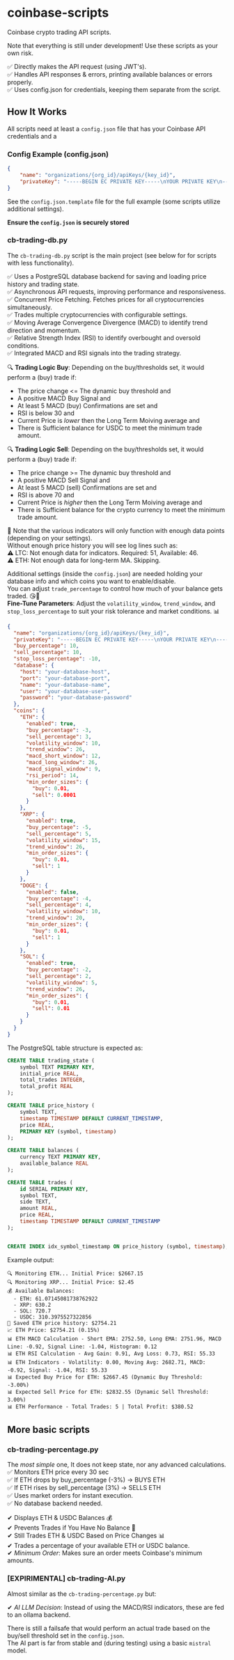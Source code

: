 # coinbase-scripts
Coinbase crypto trading API scripts.

Note that everything is still under development! Use these scripts as your own risk.

✅ Directly makes the API request (using JWT's).\
✅ Handles API responses & errors, printing available balances or errors properly.\
✅ Uses config.json for credentials, keeping them separate from the script.

## How It Works

All scripts need at least a `config.json` file that has your Coinbase API credentials and a 

### Config Example (config.json)
```json
{
    "name": "organizations/{org_id}/apiKeys/{key_id}",
    "privateKey": "-----BEGIN EC PRIVATE KEY-----\nYOUR PRIVATE KEY\n-----END EC PRIVATE KEY-----\n"
}
```

See the `config.json.template` file for the full example (some scripts utilize additional settings).

**Ensure the `config.json` is securely stored**

### cb-trading-db.py
The `cb-trading-db.py` script is the main project (see below for for scripts with less functionality).

✅ Uses a PostgreSQL database backend for saving and loading price history and trading state.\
✅ Asynchronous API requests, improving performance and responsiveness.\
✅ Concurrent Price Fetching. Fetches prices for all cryptocurrencies simultaneously.\
✅ Trades multiple cryptocurrencies with configurable settings.\
✅ Moving Average Convergence Divergence (MACD) to identify trend direction and momentum.\
✅ Relative Strength Index (RSI) to identify overbought and oversold conditions.\
✅ Integrated MACD and RSI signals into the trading strategy.

🔍 **Trading Logic Buy**: Depending on the buy/thresholds set, it would perform a (buy) trade if:
- The price change <= The dynamic buy threshold and
- A positive MACD Buy Signal and
- At least 5 MACD (buy) Confirmations are set and
- RSI is below 30 and
- Current Price is *lower* then the Long Term Moiving average and
- There is Sufficient balance for USDC to meet the minimum trade amount.

🔍 **Trading Logic Sell**: Depending on the buy/thresholds set, it would perform a (buy) trade if:
- The price change >= The dynamic buy threshold and
- A positive MACD Sell Signal and
- At least 5 MACD (sell) Confirmations are set and
- RSI is above 70 and
- Current Price is *higher* then the Long Term Moiving average and
- There is Sufficient balance for the crypto currency to meet the minimum trade amount.

🚨 Note that the various indicators will only function with enough data points (depending on your settings).\
Without enough price history you will see log lines such as:\
⚠️ LTC: Not enough data for indicators. Required: 51, Available: 46.\
⚠️ ETH: Not enough data for long-term MA. Skipping.

Additional settings (inside the `config.json`) are needed holding your database info and which coins you want to enable/disable.\
You can adjust `trade_percentage` to control how much of your balance gets traded. 😘💸\
**Fine-Tune Parameters**: Adjust the `volatility_window`, `trend_window`, and `stop_loss_percentage` to suit your risk tolerance and market conditions. 📊

```json
{
  "name": "organizations/{org_id}/apiKeys/{key_id}",
  "privateKey": "-----BEGIN EC PRIVATE KEY-----\nYOUR PRIVATE KEY\n-----END EC PRIVATE KEY-----\n",
  "buy_percentage": 10,
  "sell_percentage": 10,
  "stop_loss_percentage": -10,
  "database": {
    "host": "your-database-host",
    "port": "your-database-port",
    "name": "your-database-name",
    "user": "your-database-user",
    "password": "your-database-password"
  },
  "coins": {
    "ETH": {
      "enabled": true,
      "buy_percentage": -3,
      "sell_percentage": 3,
      "volatility_window": 10,
      "trend_window": 26,
      "macd_short_window": 12,
      "macd_long_window": 26,
      "macd_signal_window": 9,
      "rsi_period": 14,
      "min_order_sizes": {
        "buy": 0.01,
        "sell": 0.0001
      }
    },
    "XRP": {
      "enabled": true,
      "buy_percentage": -5,
      "sell_percentage": 5,
      "volatility_window": 15,
      "trend_window": 26,
      "min_order_sizes": {
        "buy": 0.01,
        "sell": 1
      }
    },
    "DOGE": {
      "enabled": false,
      "buy_percentage": -4,
      "sell_percentage": 4,
      "volatility_window": 10,
      "trend_window": 20,
      "min_order_sizes": {
        "buy": 0.01,
        "sell": 1
      }
    },
    "SOL": {
      "enabled": true,
      "buy_percentage": -2,
      "sell_percentage": 2,
      "volatility_window": 5,
      "trend_window": 26,
      "min_order_sizes": {
        "buy": 0.01,
        "sell": 0.01
      }
    }
  }
}
```

The PostgreSQL table structure is expected as:
```sql
CREATE TABLE trading_state (
    symbol TEXT PRIMARY KEY,
    initial_price REAL,
    total_trades INTEGER,
    total_profit REAL
);

CREATE TABLE price_history (
    symbol TEXT,
    timestamp TIMESTAMP DEFAULT CURRENT_TIMESTAMP,
    price REAL,
    PRIMARY KEY (symbol, timestamp)
);

CREATE TABLE balances (
    currency TEXT PRIMARY KEY,
    available_balance REAL
);

CREATE TABLE trades (
    id SERIAL PRIMARY KEY,
    symbol TEXT,
    side TEXT,
    amount REAL,
    price REAL,
    timestamp TIMESTAMP DEFAULT CURRENT_TIMESTAMP
);


CREATE INDEX idx_symbol_timestamp ON price_history (symbol, timestamp);
```
Example output:

```
🔍 Monitoring ETH... Initial Price: $2667.15
🔍 Monitoring XRP... Initial Price: $2.45
💰 Available Balances:
  - ETH: 61.07145081738762922
  - XRP: 630.2
  - SOL: 720.7
  - USDC: 310.3975527322856
💾 Saved ETH price history: $2754.21
📈 ETH Price: $2754.21 (0.15%)
📊 ETH MACD Calculation - Short EMA: 2752.50, Long EMA: 2751.96, MACD Line: -0.92, Signal Line: -1.04, Histogram: 0.12
📊 ETH RSI Calculation - Avg Gain: 0.91, Avg Loss: 0.73, RSI: 55.33
📊 ETH Indicators - Volatility: 0.00, Moving Avg: 2682.71, MACD: -0.92, Signal: -1.04, RSI: 55.33
📊 Expected Buy Price for ETH: $2667.45 (Dynamic Buy Threshold: -3.00%)
📊 Expected Sell Price for ETH: $2832.55 (Dynamic Sell Threshold: 3.00%)
📊 ETH Performance - Total Trades: 5 | Total Profit: $380.52
```

## More basic scripts

### cb-trading-percentage.py
The *most simple* one, It does not keep state, nor any advanced calculations.\
✅ Monitors ETH price every 30 sec\
✅ If ETH drops by buy_percentage (-3%) → BUYS ETH\
✅ If ETH rises by sell_percentage (3%) → SELLS ETH\
✅ Uses market orders for instant execution.\
✅ No database backend needed.

✔ Displays ETH & USDC Balances 💰\
✔ Prevents Trades if You Have No Balance 🚫\
✔ Still Trades ETH & USDC Based on Price Changes 📊\
✔ Trades a percentage of your available ETH or USDC balance.\
✔ *Minimum Order*: Makes sure an order meets Coinbase's minimum amounts.

### [EXPIRIMENTAL] cb-trading-AI.py
Almost similar as the `cb-trading-percentage.py` but:

✔ *AI LLM Decision*: Instead of using the MACD/RSI indicators, these are fed to an ollama backend.

There is still a failsafe that would perform an actual trade based on the buy/sell threshold set in the `config.json`.\
The AI part is far from stable and (during testing) using a basic `mistral` model.
